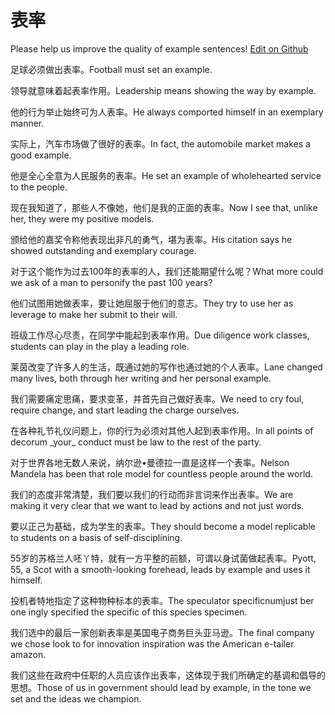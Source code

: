 # 表率

Please help us improve the quality of example sentences! [Edit on Github](https://github.com/jiyushe/jiyu-example-sentence-source/blob/main/chinese/biaoshuai.md)

<p><span class="chinese">足球必须做出表率。</span><span class="english">Football must set an example.</span></p>

<p><span class="chinese">领导就意味着起表率作用。</span><span class="english">Leadership means showing the way by example.</span></p>

<p><span class="chinese">他的行为举止始终可为人表率。</span><span class="english">He always comported himself in an exemplary manner.</span></p>

<p><span class="chinese">实际上，汽车市场做了很好的表率。</span><span class="english">In fact, the automobile market makes a good example.</span></p>

<p><span class="chinese">他是全心全意为人民服务的表率。</span><span class="english">He set an example of wholehearted service to the people.</span></p>

<p><span class="chinese">现在我知道了，那些人不像她，他们是我的正面的表率。</span><span class="english">Now I see that, unlike her, they were my positive models.</span></p>

<p><span class="chinese">颁给他的嘉奖令称他表现出非凡的勇气，堪为表率。</span><span class="english">His citation says he showed outstanding and exemplary courage.</span></p>

<p><span class="chinese">对于这个能作为过去100年的表率的人，我们还能期望什么呢？</span><span class="english">What more could we ask of a man to personify the past 100 years?</span></p>

<p><span class="chinese">他们试图用她做表率，要让她屈服于他们的意志。</span><span class="english">They try to use her as leverage to make her submit to their will.</span></p>

<p><span class="chinese">班级工作尽心尽责，在同学中能起到表率作用。</span><span class="english">Due diligence work classes, students can play in the play a leading role.</span></p>

<p><span class="chinese">莱茵改变了许多人的生活，既通过她的写作也通过她的个人表率。</span><span class="english">Lane changed many lives, both through her writing and her personal example.</span></p>

<p><span class="chinese">我们需要痛定思痛，要求变革，并首先自己做好表率。</span><span class="english">We need to cry foul, require change, and start leading the charge ourselves.</span></p>

<p><span class="chinese">在各种礼节礼仪问题上，你的行为必须对其他人起到表率作用。</span><span class="english">In all points of decorum _your_ conduct must be law to the rest of the party.</span></p>

<p><span class="chinese">对于世界各地无数人来说，纳尔逊•曼德拉一直是这样一个表率。</span><span class="english">Nelson Mandela has been that role model for countless people around the world.</span></p>

<p><span class="chinese">我们的态度非常清楚，我们要以我们的行动而非言词来作出表率。</span><span class="english">We are making it very clear that we want to lead by actions and not just words.</span></p>

<p><span class="chinese">要以正己为基础，成为学生的表率。</span><span class="english">They should become a model replicable to students on a basis of self-disciplining.</span></p>

<p><span class="chinese">55岁的苏格兰人呸丫特，就有一方平整的前额，可谓以身试菌做起表率。</span><span class="english">Pyott, 55, a Scot with a smooth-looking forehead, leads by example and uses it himself.</span></p>

<p><span class="chinese">投机者特地指定了这种物种标本的表率。</span><span class="english">The speculator specificnumjust ber one ingly specified the specific of this species specimen.</span></p>

<p><span class="chinese">我们选中的最后一家创新表率是美国电子商务巨头亚马逊。</span><span class="english">The final company we chose look to for innovation inspiration was the American e-tailer amazon.</span></p>

<p><span class="chinese">我们这些在政府中任职的人员应该作出表率，这体现于我们所确定的基调和倡导的思想。</span><span class="english">Those of us in government should lead by example, in the tone we set and the ideas we champion.</span></p>

